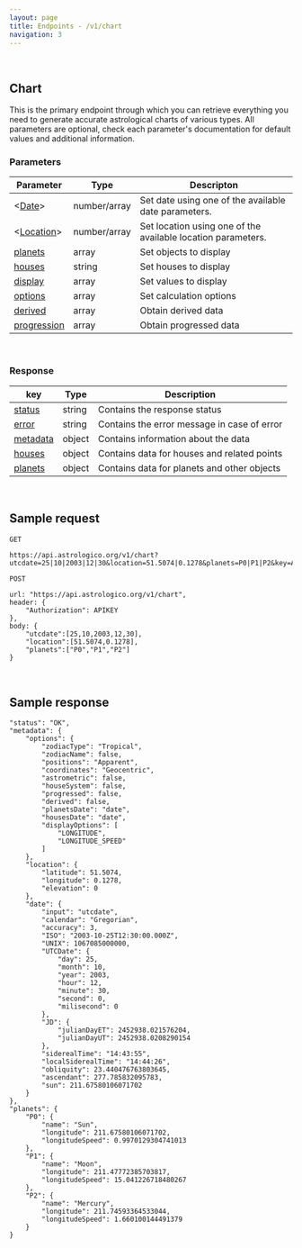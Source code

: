 ```yaml
---
layout: page
title: Endpoints - /v1/chart
navigation: 3
---
```


<style>
	.inner a {
		color: royalblue;
		font-weight: bold;
	}
	.inner code {
		font-size: 100%;
	}
	.navigation li {
		padding: 5px;
	}
	@media (min-width: 745px) {
		.sidebar {
			width: 30%;
		}
	}
</style>

<br>

## Chart

This is the primary endpoint through which you can retrieve everything you need to generate accurate astrological charts of various types. All parameters are optional, check each parameter's documentation for default values and additional information.

### Parameters

| Parameter | Type | Descripton |
|---|---|---|
| <[Date](/astrologico/param_date.html)> | number/array | Set date using one of the available date parameters. |
| <[Location](/astrologico/param_location.html)> | number/array | Set location using one of the available location parameters. |
| [planets](/astrologico/param_planets.html) | array | Set objects to display |
| [houses](/astrologico/param_houses.html) | string | Set houses to display |
| [display](/astrologico/param_display.html) | array | Set values to display |
| [options](/astrologico/param_options.html) | array | Set calculation options |
| [derived](/astrologico/param_derived.html) | array | Obtain derived data |
| [progression](/astrologico/param_progression.html) | array | Obtain progressed data |

<br>

### Response

| key | Type | Description |
|---|---|---|
| [status](/astrologico/res_status.html) | string | Contains the response status |
| [error](/astrologico/res_status.html) | string | Contains the error message in case of error |
| [metadata](/astrologico/res_metadata.html) | object | Contains information about the data |
| [houses](/astrologico/res_houses.html) | object | Contains data for houses and related points |
| [planets](/astrologico/res_planets.html) | object | Contains data for planets and other objects |

<br>

## Sample request

```
GET

https://api.astrologico.org/v1/chart?utcdate=25|10|2003|12|30&location=51.5074|0.1278&planets=P0|P1|P2&key=APIKEY
```

```
POST

url: "https://api.astrologico.org/v1/chart",
header: {
	"Authorization": APIKEY
},
body: {
	"utcdate":[25,10,2003,12,30],
	"location":[51.5074,0.1278],
	"planets":["P0","P1","P2"]
}
```

<br>

## Sample response

```
"status": "OK",
"metadata": {
	"options": {
		"zodiacType": "Tropical",
		"zodiacName": false,
		"positions": "Apparent",
		"coordinates": "Geocentric",
		"astrometric": false,
		"houseSystem": false,
		"progressed": false,
		"derived": false,
		"planetsDate": "date",
		"housesDate": "date",
		"displayOptions": [
			"LONGITUDE",
			"LONGITUDE_SPEED"
		]
	},
	"location": {
		"latitude": 51.5074,
		"longitude": 0.1278,
		"elevation": 0
	},
	"date": {
		"input": "utcdate",
		"calendar": "Gregorian",
		"accuracy": 3,
		"ISO": "2003-10-25T12:30:00.000Z",
		"UNIX": 1067085000000,
		"UTCDate": {
			"day": 25,
			"month": 10,
			"year": 2003,
			"hour": 12,
			"minute": 30,
			"second": 0,
			"milisecond": 0
		},
		"JD": {
			"julianDayET": 2452938.021576204,
			"julianDayUT": 2452938.0208290154
		},
		"siderealTime": "14:43:55",
		"localSiderealTime": "14:44:26",
		"obliquity": 23.440476763803645,
		"ascendant": 277.785832095783,
		"sun": 211.67580106071702
	}
},
"planets": {
	"P0": {
		"name": "Sun",
		"longitude": 211.67580106071702,
		"longitudeSpeed": 0.9970129304741013
	},
	"P1": {
		"name": "Moon",
		"longitude": 211.47772385703817,
		"longitudeSpeed": 15.041226718480267
	},
	"P2": {
		"name": "Mercury",
		"longitude": 211.74593364533044,
		"longitudeSpeed": 1.660100144491379
	}
}
```

<br><br><br>
